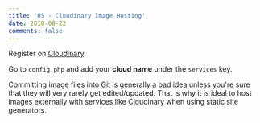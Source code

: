 ```yaml
---
title: '05 - Cloudinary Image Hosting'
date: 2018-08-22
comments: false
---
```

Register on [Cloudinary](https://cloudinary.com/invites/lpov9zyyucivvxsnalc5/qq2slabgpy590znlop4j).

Go to `config.php` and add your **cloud name** under the `services` key.

Committing image files into Git is generally a bad idea unless you're sure that they will very rarely get edited/updated. That is why it is ideal to host images externally with services like Cloudinary when using static site generators.
